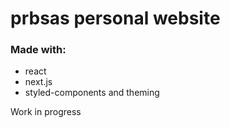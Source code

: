 
# prbsas personal website 

### Made with:

- react
- next.js
- styled-components and theming

Work in progress


